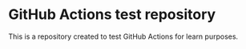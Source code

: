 # GitHub Actions test repository
This is a repository created to test GitHub Actions for learn purposes.